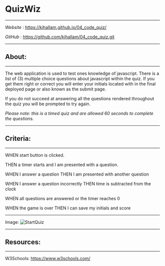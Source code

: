 # QuizWiz
__________________________
<i> Website </i>:
https://kjhallam.github.io/04_code_quiz/

<i> GitHub </i>: https://github.com/kjhallam/04_code_quiz.git

__________________________
## About: 
____
The web application is used to test ones knowledge of javascript.
There is a list of (3) multiple choice questions about javascript within the quiz. If you get them right or correct you will enter your initials located with in the final deployed page or also known as the submit page.

If you do not succeed at answering all the questions rendered throughout the quiz you will be prompted to try again. 

<i>Please note: this is a timed quiz and are allowed 60 seconds to complete the questions.</i>

__________________________
## Criteria:
__________________________
WHEN start button is clicked.

THEN a timer starts and I am presented with a question.

WHEN I answer a question
THEN I am presented with another question

WHEN I answer a question incorrectly
THEN time is subtracted from the clock

WHEN all questions are answered or the timer reaches 0

WHEN the game is over
THEN I can save my initials and score
__________________________
Image:
![StartQuiz](quizwiz(startpg).jpg)
__________________________
## Resources:
__________________________
W3Schools: https://www.w3schools.com/




